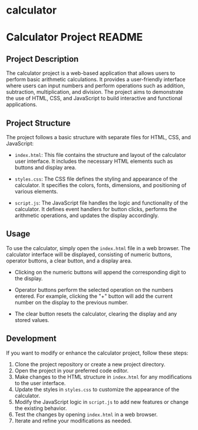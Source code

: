 # calculator
# Calculator Project README



## Project Description

The calculator project is a web-based application that allows users to perform basic arithmetic calculations. It provides a user-friendly interface where users can input numbers and perform operations such as addition, subtraction, multiplication, and division. The project aims to demonstrate the use of HTML, CSS, and JavaScript to build interactive and functional applications.

## Project Structure

The project follows a basic structure with separate files for HTML, CSS, and JavaScript:

- `index.html`: This file contains the structure and layout of the calculator user interface. It includes the necessary HTML elements such as buttons and display area.

- `styles.css`: The CSS file defines the styling and appearance of the calculator. It specifies the colors, fonts, dimensions, and positioning of various elements.

- `script.js`: The JavaScript file handles the logic and functionality of the calculator. It defines event handlers for button clicks, performs the arithmetic operations, and updates the display accordingly.

## Usage

To use the calculator, simply open the `index.html` file in a web browser. The calculator interface will be displayed, consisting of numeric buttons, operator buttons, a clear button, and a display area.

- Clicking on the numeric buttons will append the corresponding digit to the display.

- Operator buttons perform the selected operation on the numbers entered. For example, clicking the "+" button will add the current number on the display to the previous number.

- The clear button resets the calculator, clearing the display and any stored values.

## Development

If you want to modify or enhance the calculator project, follow these steps:

1. Clone the project repository or create a new project directory.
2. Open the project in your preferred code editor.
3. Make changes to the HTML structure in `index.html` for any modifications to the user interface.
4. Update the styles in `styles.css` to customize the appearance of the calculator.
5. Modify the JavaScript logic in `script.js` to add new features or change the existing behavior.
6. Test the changes by opening `index.html` in a web browser.
7. Iterate and refine your modifications as needed.

